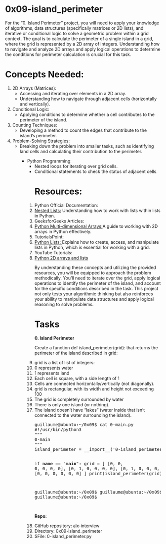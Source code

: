 <h1>0x09-island_perimeter</h1>
<p>For the “0. Island Perimeter” project, you will need to apply your knowledge of algorithms, data structures (specifically matrices or 2D lists), and iterative or conditional logic to solve a geometric problem within a grid context. The goal is to calculate the perimeter of a single island in a grid, where the grid is represented by a 2D array of integers. Understanding how to navigate and analyze 2D arrays and apply logical operations to determine the conditions for perimeter calculation is crucial for this task.</p>

<h1>Concepts Needed:</h1>
<ol>
<li>2D Arrays (Matrices):
    <ul>
        <li>Accessing and iterating over elements in a 2D array.</li>
        <li>Understanding how to navigate through adjacent cells (horizontally and vertically).</li>
    </ul>
</li>

<li>Conditional Logic:
    <ul>
        <li>Applying conditions to determine whether a cell contributes to the perimeter of the island.</li>
    </ul>
</li>
<li>Counting Techniques:
<ul>
    <li>Developing a method to count the edges that contribute to the island’s perimeter.</li>
</ul>
</li>
<li>Problem-Solving Strategies:
<ul>
    <li>Breaking down the problem into smaller tasks, such as identifying land cells and calculating their contribution to the perimeter.</li>
<ul>
</li>
<li>Python Programming:
<ul>
    <li>Nested loops for iterating over grid cells.</li>
    <li>Conditional statements to check the status of adjacent cells.</li>
</ul>
</li>
<ol>
<h1>Resources:</h1>
<li>Python Official Documentation:
    <li><a href="https://intranet.alxswe.com/rltoken/8SPalOgoGDWQChVbct0p1g">Nested Lists:</a> Understanding how to work with lists within lists in Python.</li>
</li>
<li>GeeksforGeeks Articles:
    <li><a href="https://intranet.alxswe.com/rltoken/IYcYmeVlCfF-F7Szn1fzfQ">Python Multi-dimensional Arrays:</a>A guide to working with 2D arrays in Python effectively.</li>
</li>
<li>TutorialsPoint:
    <li><a href="https://intranet.alxswe.com/rltoken/TZ8UtQaRxN5cFf8c1TB-rw">Python Lists: </a>Explains how to create, access, and manipulate lists in Python, which is essential for working with a grid.</li>
</li>
<li>YouTube Tutorials:
    <li><a href="https://intranet.alxswe.com/rltoken/H7SwlI_XYDpwYonNYKXQfg">Python 2D arrays and lists</a></li>
</li>
<p>
By understanding these concepts and utilizing the provided resources, you will be equipped to approach the problem methodically. You’ll need to iterate over the grid, apply logical operations to identify the perimeter of the island, and account for the specific conditions described in the task. This project not only tests your algorithmic thinking but also reinforces your ability to manipulate data structures and apply logical reasoning to solve problems.
</p>


<h1>Tasks</h1>
<b>0. Island Perimeter</b>
<p>
Create a function def island_perimeter(grid): that returns the perimeter of the island described in grid:</p>
    <li>grid is a list of list of integers:
        <li>0 represents water</li>
        <li>1 represents land</li>
        <li>Each cell is square, with a side length of 1</li>
        <li>Cells are connected horizontally/vertically (not diagonally).</li>
        <li>grid is rectangular, with its width and height not exceeding 100</li>
    </li>
<li>The grid is completely surrounded by water</li>
<li>There is only one island (or nothing).</li>
<li>The island doesn’t have “lakes” (water inside that isn’t connected to the water surrounding the island).</li>
<pre>
guillaume@ubuntu:~/0x09$ cat 0-main.py
#!/usr/bin/python3
"""
0-main
"""
island_perimeter = __import__('0-island_perimeter').island_perimeter

if __name__ == "__main__":
    grid = [
        [0, 0, 0, 0, 0, 0],
        [0, 1, 0, 0, 0, 0],
        [0, 1, 0, 0, 0, 0],
        [0, 1, 1, 1, 0, 0],
        [0, 0, 0, 0, 0, 0]
    ]
    print(island_perimeter(grid))

guillaume@ubuntu:~/0x09$ 
guillaume@ubuntu:~/0x09$ ./0-main.py
12
guillaume@ubuntu:~/0x09$ 
</pre>
<br>
<b>Repo:</b>

<li>GitHub repository: alx-interview</li>
<li>Directory: 0x09-island_perimeter</li>
<li>SFile: 0-island_perimeter.py</li>
